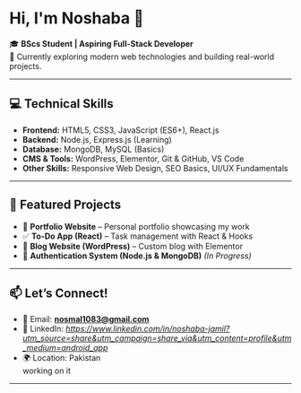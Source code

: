 # Hi, I'm Noshaba 👋  

🎓 **BScs Student | Aspiring Full-Stack Developer**  
🌱 Currently exploring modern web technologies and building real-world projects.  

---

## 💻 Technical Skills
- **Frontend:** HTML5, CSS3, JavaScript (ES6+), React.js  
- **Backend:** Node.js, Express.js (Learning)  
- **Database:** MongoDB, MySQL (Basics)  
- **CMS & Tools:** WordPress, Elementor, Git & GitHub, VS Code  
- **Other Skills:** Responsive Web Design, SEO Basics, UI/UX Fundamentals  

---

## 📌 Featured Projects
- 🌟 **Portfolio Website** – Personal portfolio showcasing my work  
- ✅ **To-Do App (React)** – Task management with React & Hooks  
- 📝 **Blog Website (WordPress)** – Custom blog with Elementor  
- 🔐 **Authentication System (Node.js & MongoDB)** *(In Progress)*  

---

## 📫 Let’s Connect!
- 📧 Email: **nosmal1083@gmail.com**  
- 💼 LinkedIn: *https://www.linkedin.com/in/noshaba-jamil?utm_source=share&utm_campaign=share_via&utm_content=profile&utm_medium=android_app*  
- 🌍 Location: Pakistan  
working on it

---

 
 
